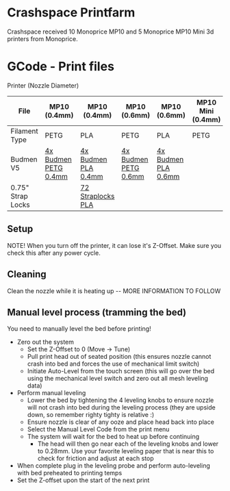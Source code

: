 # Crashspace Printfarm 

Crashspace received 10 Monoprice MP10 and 5 Monoprice MP10 Mini 3d printers from Monoprice. 


# GCode - Print files
Printer (Nozzle Diameter)

File         | MP10 (0.4mm)| MP10   (0.4mm)| MP10  (0.6mm)| MP10 (0.6mm)         |  MP10 Mini  (0.4mm)      |  MP10 Mini  (0.4mm)     | MP10 Mini  (0.6mm)   | MP10 Mini (0.6mm)     |
------------ | ---------- | -----------| -----------| ---------- | ------------- | ------------- | --------- | ---------   |
Filament Type| PETG       | PLA        | PETG       | PLA        | PETG          | PLA           | PETG      | PLA         | 
Budmen V5    | [4x Budmen PETG 0.4mm](https://github.com/CRASHSpace/COVID-19-3dprints/raw/master/printfarm/MP10/0.4%20Nozzle/PETG/PETG_04_4XshieldV5_MP10.gcode) | [4x Budmen PLA 0.4mm](https://github.com/CRASHSpace/COVID-19-3dprints/raw/master/printfarm/MP10/0.4%20Nozzle/PLA/PLA_04_100_4XshieldV5_MP10_r0421.gcode) |  [4x Budmen PETG 0.6mm](https://github.com/CRASHSpace/COVID-19-3dprints/raw/master/printfarm/MP10/0.6%20Nozzle/PETG/PETG_06_4XshieldV5_MP10.gcode) | [4x Budmen PLA 0.6mm](https://github.com/CRASHSpace/COVID-19-3dprints/raw/master/printfarm/MP10/0.6%20Nozzle/PLA/MP10_4X_shieldV5_0.6_Test.gcode) |  | [2x Budmen PLA 0.4mm](https://github.com/CRASHSpace/COVID-19-3dprints/raw/master/printfarm/MP10_Mini/0.4%20Nozzle/PLA/PLA_04_108_shieldV5_r042120.gcode)   
0.75" Strap Locks | |[72 Straplocks PLA](https://github.com/CRASHSpace/COVID-19-3dprints/raw/master/printfarm/MP10/0.4%20Nozzle/PLA/PLA_04_72Xstrap_lock_MP10.gcode) | 

## Setup
NOTE! When you turn off the printer, it can lose it's Z-Offset. Make sure you check this after any power cycle.

## Cleaning
Clean the nozzle while it is heating up -- MORE INFORMATION TO FOLLOW

## Manual level process (tramming the bed)
You need to manually level the bed before printing!
- Zero out the system
  - Set the Z-Offset to 0 (Move -> Tune)
  - Pull print head out of seated position (this ensures nozzle cannot crash into bed and forces the use of mechanical limit switch)
  - Initiate Auto-Level from the touch screen (this will go over the bed using the mechanical level switch and zero out all mesh leveling data)
- Perform manual leveling
  - Lower the bed by tightening the 4 leveling knobs to ensure nozzle will not crash into bed during the leveling process (they are upside down, so remember righty tighty is relative :)
  - Ensure nozzle is clear of any ooze and place head back into place
  - Select the Manual Level Code from the print menu
  - The system will wait for the bed to heat up before continuing
    - The head will then go near each of the leveling knobs and lower to 0.28mm. Use your favorite leveling paper that is near this to check for friction and adjust at each stop
- When complete plug in the leveling probe and perform auto-leveling with bed preheated to printing temps
- Set the Z-offset upon the start of the next print

